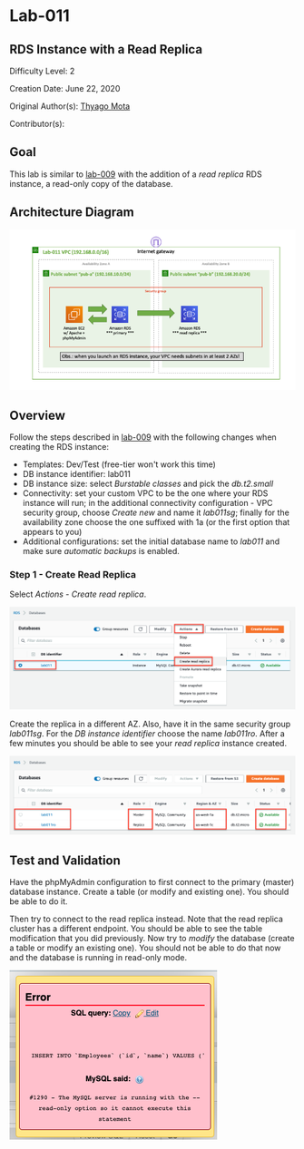 # Lab-011

## RDS Instance with a Read Replica

Difficulty Level: 2

Creation Date: June 22, 2020

Original Author(s): [Thyago Mota](https://github.com/thyagomota)

Contributor(s):

## Goal

This lab is similar to [lab-009](../lab-009) with the addition of a *read replica* RDS instance, a read-only copy of the database.

## Architecture Diagram

![lab-011-arch-01](images/lab-011-arch-01.png)

## Overview

Follow the steps described in [lab-009](../lab-009) with the following changes when creating the RDS instance:

* Templates: Dev/Test (free-tier won't work this time)
* DB instance identifier: lab011
* DB instance size: select *Burstable classes* and pick the *db.t2.small*
* Connectivity: set your custom VPC to be the one where your RDS instance will run; in the additional connectivity configuration - VPC security group, choose *Create new* and name it *lab011sg*; finally for the availability zone choose the one suffixed with 1a (or the first option that appears to you)
* Additional configurations: set the initial database name to *lab011* and make sure *automatic backups* is enabled.

### Step 1 - Create Read Replica

Select *Actions - Create read replica*.

![lab-011-scrn-01](images/lab-011-scrn-01.png)

Create the replica in a different AZ. Also, have it in the same security group *lab011sg*. For the *DB instance identifier* choose the name *lab011ro*. After a few minutes you should be able to see your *read replica* instance created.

![lab-011-scrn-02](images/lab-011-scrn-02.png)

## Test and Validation

Have the phpMyAdmin configuration to first connect to the primary (master) database instance. Create a table (or modify and existing one). You should be able to do it.

Then try to connect to the read replica instead.  Note that the read replica cluster has a different endpoint. You should be able to see the table modification that you did previously. Now try to *modify* the database (create a table or modify an existing one). You should not be able to do that now and the database is running in read-only mode.

![lab-011-scrn-03](images/lab-011-scrn-03.png)
